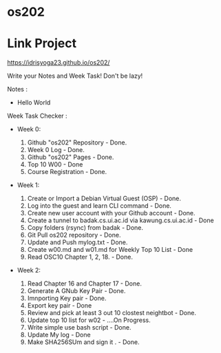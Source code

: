 # os202
# Link Project
https://idrisyoga23.github.io/os202/

Write your Notes and Week Task! Don't be lazy!

Notes :
- Hello World

Week Task Checker :
- Week 0:
  1. Github "os202" Repository - Done.
  2. Week 0 Log - Done.
  3. Github "os202" Pages - Done.
  4. Top 10 W00 - Done
  5. Course Registration - Done.

- Week 1:
  1. Create or Import a Debian Virtual Guest (OSP) - Done.
  2. Log into the guest and learn CLI command - Done.
  3. Create new user account with your Github account - Done.
  4. Create a tunnel to badak.cs.ui.ac.id via kawung.cs.ui.ac.id - Done
  5. Copy folders (rsync) from badak - Done.
  6. Git Pull os202 repository - Done.
  7. Update and Push mylog.txt - Done.
  8. Create w00.md and w01.md for Weekly Top 10 List - Done
  9. Read OSC10 Chapter 1, 2, 18. - Done.

- Week 2:
  1. Read Chapter 16 and Chapter 17 - Done.
  2. Generate A GNub Key Pair - Done.
  3. Imnporting Key pair - Done.
  4. Export key pair - Done
  5. Review and pick at least 3 out 10 clostest neightbot - Done.
  6. Update top 10 list for w02 - ....On Progress.
  7. Write simple use bash script - Done.
  8. Update My log - Done
  9. Make SHA256SUm and sign it . - Done.
